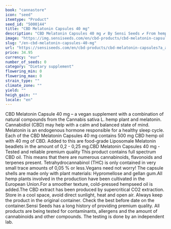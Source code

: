 ```yaml
---
book: "cannastore"
icon: "seed"
itemtype: "Product"
seed_id: "5000144"
title: "CBD Melatonin Capsules 40 mg"
description: "CBD Melatonin Capsules 40 mg ✔ By Sensi Seeds ✔ From hempseed oil grown in EU ✔ Added melatonin ✔ For a functional sleep cycle."
image: "https://img.sensiseeds.com/en/cbd-products/cbd-melatonin-capsules-image.png"
slug: "/en-cbd-melatonin-capsules-40-mg"
url: "https://sensiseeds.com/en/cbd-products/cbd-melatonin-capsules?a_aid=cannastore"
price: 34.95
currency: "eur"
number_of_seeds: 0
category: "Dietary supplement"
flowering_min: 0
flowering_max: 0
strain_type: ""
climate_zone: ""
yield: ""
heigh_gain: ""
locale: "en"
---
```

CBD Melatonin Capsule 40 mg – a vegan supplement with a combination of natural compounds from the Cannabis sativa L. hemp plant and melatonin. Cannabidiol (CBD) may help with a calm and balanced state of mind. Melatonin is an endogenous hormone responsible for a healthy sleep cycle. Each of the CBD Melatonin Capsules 40 mg contains 500 mg CBD hemp oil with 40 mg of CBD. Added to this are food-grade Liposomale Melatonin beadlets in the amount of 0,2 - 0,25 mg.CBD Melatonin Capsules 40 mg - Tested and reliable premium quality This product contains full spectrum CBD oil. This means that there are numerous cannabinoids, flavonoids and terpenes present. Tetrahydrocannabinol (THC) is only contained in very small trace amounts of 0,05 % or less.Vegans need not worry! The capsule shells are made only with plant materials: Hypromellose and gellan gum.All hemp plants involved in the production have been cultivated in the European Union.For a smoother texture, cold-pressed hempseed oil is added.The CBD extract has been produced by supercritical CO2 extraction. Store in a cool space, avoid direct sunlight, heat and open air. Always keep the product in the original container. Check the best before date on the container.Sensi Seeds has a long history of providing premium quality. All products are being tested for contaminants, allergens and the amount of cannabinoids and other compounds. The testing is done by an independent lab.
